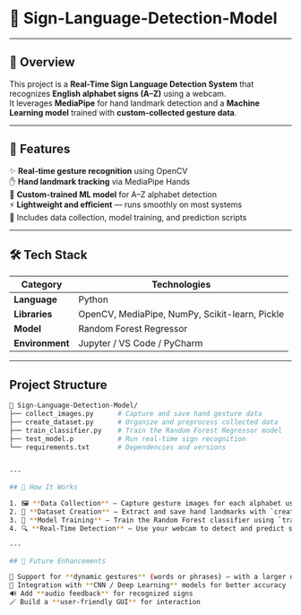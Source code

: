 # 🧠 Sign-Language-Detection-Model


---

## 📝 Overview

This project is a **Real-Time Sign Language Detection System** that recognizes **English alphabet signs (A–Z)** using a webcam.  
It leverages **MediaPipe** for hand landmark detection and a **Machine Learning model** trained with **custom-collected gesture data**.

---

## 🚀 Features

✨ **Real-time gesture recognition** using OpenCV  
✋ **Hand landmark tracking** via MediaPipe Hands  
🧠 **Custom-trained ML model** for A–Z alphabet detection  
⚡ **Lightweight and efficient** — runs smoothly on most systems  
💾 Includes data collection, model training, and prediction scripts  

---

## 🛠️ Tech Stack

| Category | Technologies |
|-----------|---------------|
| **Language** | Python |
| **Libraries** | OpenCV, MediaPipe, NumPy, Scikit-learn, Pickle |
| **Model** | Random Forest Regressor |
| **Environment** | Jupyter / VS Code / PyCharm |

---

## Project Structure

```bash
📁 Sign-Language-Detection-Model/
├── collect_images.py      # Capture and save hand gesture data  
├── create_dataset.py      # Organize and preprocess collected data  
├── train_classifier.py    # Train the Random Forest Regressor model  
├── test_model.p           # Run real-time sign recognition  
└── requirements.txt       # Dependencies and versions  


---

## 🧩 How It Works

1. 🖼️ **Data Collection** – Capture gesture images for each alphabet using `collect_images.py`.  
2. 🧮 **Dataset Creation** – Extract and save hand landmarks with `create_dataset.py`.  
3. 🧠 **Model Training** – Train the Random Forest classifier using `train_classifier.py`.  
4. 🔍 **Real-Time Detection** – Use your webcam to detect and predict signs live.

---

## 🎯 Future Enhancements

🚀 Support for **dynamic gestures** (words or phrases) — with a larger dataset and GPU training  
🧬 Integration with **CNN / Deep Learning** models for better accuracy  
🔊 Add **audio feedback** for recognized signs  
🪄 Build a **user-friendly GUI** for interaction  


